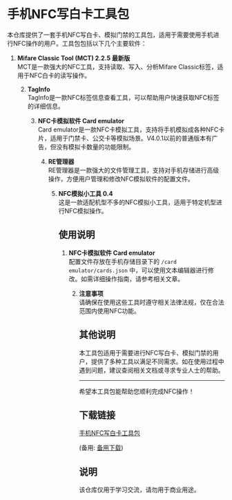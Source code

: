 # 手机NFC写白卡工具包

本仓库提供了一套手机NFC写白卡、模拟门禁的工具包，适用于需要使用手机进行NFC操作的用户。工具包包括以下几个主要软件：

1. **Mifare Classic Tool (MCT) 2.2.5 最新版**  
   MCT是一款强大的NFC工具，支持读取、写入、分析Mifare Classic标签，适用于NFC白卡的读写操作。

   2. **TagInfo**  
      TagInfo是一款NFC标签信息查看工具，可以帮助用户快速获取NFC标签的详细信息。

      3. **NFC卡模拟软件 Card emulator**  
         Card emulator是一款NFC卡模拟工具，支持将手机模拟成各种NFC卡片，适用于门禁卡、公交卡等模拟场景。V4.0.1以前的普通版本有广告，但没有模拟卡数量的功能限制。

         4. **RE管理器**  
            RE管理器是一款强大的文件管理工具，支持对手机存储进行高级操作，方便用户管理和修改NFC模拟软件的配置文件。

            5. **NFC模拟小工具 0.4**  
               这是一款适配机型不多的NFC模拟小工具，适用于特定机型进行NFC模拟操作。

               ## 使用说明

               1. **NFC卡模拟软件 Card emulator**  
                  配置文件存放在手机存储目录下的 `/card emulator/cards.json` 中，可以使用文本编辑器进行修改。如需详细操作指南，请参考相关文章。

                  2. **注意事项**  
                     请确保在使用这些工具时遵守相关法律法规，仅在合法范围内使用NFC功能。

                     ## 其他说明

                     本工具包适用于需要进行NFC写白卡、模拟门禁的用户，提供了多种工具以满足不同需求。如在使用过程中遇到问题，建议查阅相关文档或寻求专业人士的帮助。

                     ---

                     希望本工具包能帮助您顺利完成NFC操作！

                     ## 下载链接
                     [手机NFC写白卡工具包](https://pan.quark.cn/s/28978f23ac18) 

                     (备用: [备用下载](https://pan.baidu.com/s/12xafhuly_eYD9-a6e_MJXQ?pwd=1234))

                     ## 说明

                     该仓库仅用于学习交流，请勿用于商业用途。
